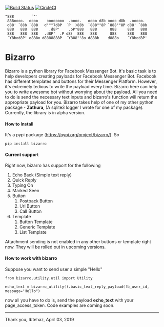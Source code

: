 [![Build Status](https://travis-ci.com/ibtehaz-shawon/bizarro.svg?token=CfEhnav87YzYRHHfKnNf&branch=master)](https://travis-ci.com/ibtehaz-shawon/bizarro)  [![CircleCI](https://circleci.com/gh/ibtehaz-shawon/bizarro.svg?style=svg&circle-token=00c9babf5256214ac6a5fd895dcca5ac1ed63fe4)](https://circleci.com/gh/ibtehaz-shawon/bizarro)

``` .o8        o8o                                                   
"888        `"'                                                   
 888oooo.  oooo    oooooooo  .oooo.   oooo d8b oooo d8b  .ooooo.  
 d88' `88b `888   d'""7d8P  `P  )88b  `888""8P `888""8P d88' `88b 
 888   888  888     .d8P'    .oP"888   888      888     888   888 
 888   888  888   .d8P'  .P d8(  888   888      888     888   888 
 `Y8bod8P' o888o d8888888P  `Y888""8o d888b    d888b    `Y8bod8P' 
```
Bizarro
=======================================
Bizarro is a python library for Facebook Messenger Bot. It's basic task is to help developers creating payloads for Facebook Messenger Bot. 
Facebook has different templates and buttons for their Messenger Platform. However, it's extremely tedious to write the payload every time. Bizarro here can help you to write awesome bot without
worrying about the payload. All you need to do is send the necessary text inputs and bizarro's function will return the appropriate payload for you.
Bizarro takes help of one of my other python package - __Zathura__, (A sqlite3 logger I wrote for one of my package).
Currently, the library is in alpha version.

#### How to Install
It's a pypi package (https://pypi.org/project/bizarro/). So
    
    pip install bizarro
   
#### Current support
Right now, bizarro has support for the following 

1) Echo Back (Simple text reply)
2) Quick Reply
3) Typing On
4) Marked Seen
5) Button
    1) Postback Button
    2) Url Button
    3) Call Button
6) Template
    1) Button Template
    2) Generic Template
    3) List Template
    
Attachment sending is not enabled in any other buttons or template right now. They will be rolled out in upcoming versions.

#### How to work with bizarro

Suppose you want to send user a simple "Hello"

    from bizarro.utility.util import Utility
    
    echo_text = bizarro_utility().basic_text_reply_payload(fb_user_id, message="Hello")
    
now all you have to do is, send the payload __echo_text__ with your page_access_token.
Code examples are coming soon.

----------------------------------
Thank you, Ibtehaz, April 03, 2019
